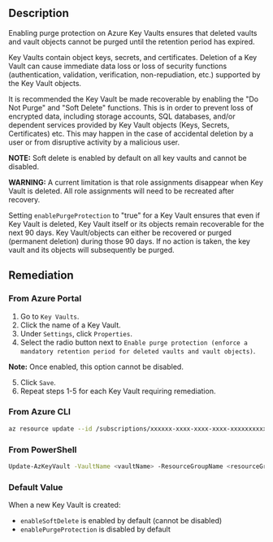 ## Description

Enabling purge protection on Azure Key Vaults ensures that deleted vaults and vault objects cannot be purged until the retention period has expired.

Key Vaults contain object keys, secrets, and certificates. Deletion of a Key Vault can cause immediate data loss or loss of security functions (authentication, validation, verification, non-repudiation, etc.) supported by the Key Vault objects.

It is recommended the Key Vault be made recoverable by enabling the "Do Not Purge" and "Soft Delete" functions. This is in order to prevent loss of encrypted data, including storage accounts, SQL databases, and/or dependent services provided by Key Vault objects (Keys, Secrets, Certificates) etc. This may happen in the case of accidental deletion by a user or from disruptive activity by a malicious user.

**NOTE:** Soft delete is enabled by default on all key vaults and cannot be disabled.

**WARNING:** A current limitation is that role assignments disappear when Key Vault is deleted. All role assignments will need to be recreated after recovery.

Setting `enablePurgeProtection` to "true" for a Key Vault ensures that even if Key Vault is deleted, Key Vault itself or its objects remain recoverable for the next 90 days. Key Vault/objects can either be recovered or purged (permanent deletion) during those 90 days. If no action is taken, the key vault and its objects will subsequently be purged.

## Remediation

### From Azure Portal

1. Go to `Key Vaults`.
2. Click the name of a Key Vault.
3. Under `Settings`, click `Properties`.
4. Select the radio button next to `Enable purge protection (enforce a mandatory retention period for deleted vaults and vault objects)`.

**Note:** Once enabled, this option cannot be disabled.

5. Click `Save`.
6. Repeat steps 1-5 for each Key Vault requiring remediation.

### From Azure CLI

```bash
az resource update --id /subscriptions/xxxxxx-xxxx-xxxx-xxxx-xxxxxxxxxxxx/resourceGroups/<resourceGroupName>/providers/Microsoft.KeyVault/vaults/<keyVaultName> --set properties.enablePurgeProtection=true
```

### From PowerShell

```bash
Update-AzKeyVault -VaultName <vaultName> -ResourceGroupName <resourceGroupName> -EnablePurgeProtection
```

### Default Value

When a new Key Vault is created:
- `enableSoftDelete` is enabled by default (cannot be disabled)
- `enablePurgeProtection` is disabled by default

